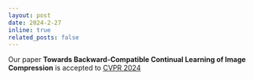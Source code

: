 ```yaml
---
layout: post
date: 2024-2-27 
inline: true
related_posts: false
---
```


Our paper **Towards Backward-Compatible Continual Learning of Image Compression** is accepted to [CVPR 2024](https://cvpr.thecvf.com/Conferences/2024)
